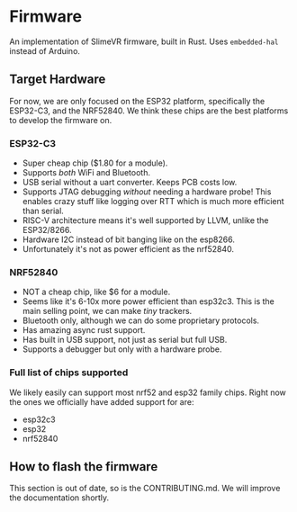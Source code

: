 # Firmware
An implementation of SlimeVR firmware, built in Rust. Uses `embedded-hal` instead of
Arduino.

## Target Hardware
For now, we are only focused on the ESP32 platform, specifically the ESP32-C3, and the NRF52840.
We think these chips are the best platforms to develop the firmware on.

### ESP32-C3
* Super cheap chip ($1.80 for a module).
* Supports *both* WiFi and Bluetooth.
* USB serial without a uart converter. Keeps PCB costs low.
* Supports JTAG debugging *without* needing a hardware probe!
  This enables crazy stuff like logging over RTT which is much more efficient than serial.
* RISC-V architecture means it's well supported by LLVM, unlike the ESP32/8266.
* Hardware I2C instead of bit banging like on the esp8266.
* Unfortunately it's not as power efficient as the nrf52840.

### NRF52840
* NOT a cheap chip, like $6 for a module.
* Seems like it's 6-10x more power efficient than esp32c3.
  This is the main selling point, we can make *tiny* trackers.
* Bluetooth only, although we can do some proprietary protocols.
* Has amazing async rust support.
* Has built in USB support, not just as serial but full USB.
* Supports a debugger but only with a hardware probe.

### Full list of chips supported
We likely easily can support most nrf52 and esp32 family chips. Right now the ones
we officially have added support for are:
* esp32c3
* esp32
* nrf52840

## How to flash the firmware
This section is out of date, so is the CONTRIBUTING.md.
We will improve the documentation shortly.

